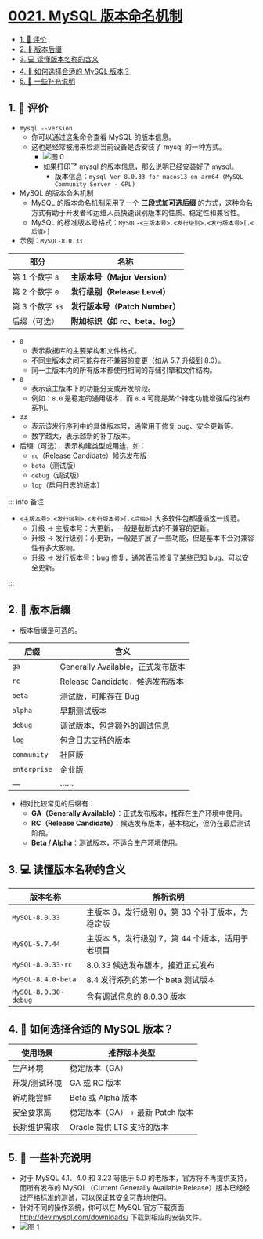 # [0021. MySQL 版本命名机制](https://github.com/tnotesjs/TNotes.sql/tree/main/notes/0021.%20MySQL%20%E7%89%88%E6%9C%AC%E5%91%BD%E5%90%8D%E6%9C%BA%E5%88%B6)

<!-- region:toc -->

- [1. 🫧 评价](#1--评价)
- [2. 📒 版本后缀](#2--版本后缀)
- [3. 💻 读懂版本名称的含义](#3--读懂版本名称的含义)
- [4. 🤔 如何选择合适的 MySQL 版本？](#4--如何选择合适的-mysql-版本)
- [5. 📒 一些补充说明](#5--一些补充说明)

<!-- endregion:toc -->

## 1. 🫧 评价

- `mysql --version`
  - 你可以通过这条命令查看 MySQL 的版本信息。
  - 这也是经常被用来检测当前设备是否安装了 mysql 的一种方式。
    - ![图 0](https://cdn.jsdelivr.net/gh/tnotesjs/imgs@main/2025-05-17-08-40-27.png)
    - 如果打印了 mysql 的版本信息，那么说明已经安装好了 mysql。
      - 版本信息：`mysql Ver 8.0.33 for macos13 on arm64 (MySQL Community Server - GPL)`
- MySQL 的版本命名机制
  - MySQL 的版本命名机制采用了一个 **三段式加可选后缀** 的方式，这种命名方式有助于开发者和运维人员快速识别版本的性质、稳定性和兼容性。
  - MySQL 的标准版本号格式：`MySQL-<主版本号>.<发行级别>.<发行版本号>[.<后缀>]`
- 示例：`MySQL-8.0.33`

| 部分             | 名称                             |
| ---------------- | -------------------------------- |
| 第 1 个数字 `8`  | **主版本号（Major Version）**    |
| 第 2 个数字 `0`  | **发行级别（Release Level）**    |
| 第 3 个数字 `33` | **发行版本号（Patch Number）**   |
| 后缀（可选）     | **附加标识（如 rc、beta、log）** |

- `8`
  - 表示数据库的主要架构和文件格式。
  - 不同主版本之间可能存在不兼容的变更（如从 5.7 升级到 8.0）。
  - 同一主版本内的所有版本都使用相同的存储引擎和文件结构。
- `0`
  - 表示该主版本下的功能分支或开发阶段。
  - 例如：`8.0` 是稳定的通用版本，而 `8.4` 可能是某个特定功能增强后的发布系列。
- `33`
  - 表示该发行序列中的具体版本号，通常用于修复 bug、安全更新等。
  - 数字越大，表示越新的补丁版本。
- 后缀（可选），表示构建类型或用途，如：
  - `rc`（Release Candidate）候选发布版
  - `beta`（测试版）
  - `debug`（调试版）
  - `log`（启用日志的版本）

::: info 备注

- `<主版本号>.<发行级别>.<发行版本号>[.<后缀>]` 大多软件包都遵循这一规范。
  - 升级 -> 主版本号：大更新，一般是截断式的不兼容的更新。
  - 升级 -> 发行级别：小更新，一般是扩展了一些功能，但是基本不会对兼容性有多大影响。
  - 升级 -> 发行版本号：bug 修复，通常表示修复了某些已知 bug、可以安全更新。

:::

## 2. 📒 版本后缀

- 版本后缀是可选的。

| 后缀         | 含义                              |
| ------------ | --------------------------------- |
| `ga`         | Generally Available，正式发布版本 |
| `rc`         | Release Candidate，候选发布版本   |
| `beta`       | 测试版，可能存在 Bug              |
| `alpha`      | 早期测试版本                      |
| `debug`      | 调试版本，包含额外的调试信息      |
| `log`        | 包含日志支持的版本                |
| `community`  | 社区版                            |
| `enterprise` | 企业版                            |
| `……`         | ……                                |

- 相对比较常见的后缀有：
  - **GA（Generally Available）**：正式发布版本，推荐在生产环境中使用。
  - **RC（Release Candidate）**：候选发布版本，基本稳定，但仍在最后测试阶段。
  - **Beta / Alpha**：测试版本，不适合生产环境使用。

## 3. 💻 读懂版本名称的含义

| 版本名称             | 解析说明                                         |
| -------------------- | ------------------------------------------------ |
| `MySQL-8.0.33`       | 主版本 8，发行级别 0，第 33 个补丁版本，为稳定版 |
| `MySQL-5.7.44`       | 主版本 5，发行级别 7，第 44 个版本，适用于老项目 |
| `MySQL-8.0.33-rc`    | 8.0.33 候选发布版本，接近正式发布                |
| `MySQL-8.4.0-beta`   | 8.4 发行系列的第一个 beta 测试版本               |
| `MySQL-8.0.30-debug` | 含有调试信息的 8.0.30 版本                       |

## 4. 🤔 如何选择合适的 MySQL 版本？

| 使用场景      | 推荐版本类型                     |
| ------------- | -------------------------------- |
| 生产环境      | 稳定版本（GA）                   |
| 开发/测试环境 | GA 或 RC 版本                    |
| 新功能尝鲜    | Beta 或 Alpha 版本               |
| 安全要求高    | 稳定版本（GA） + 最新 Patch 版本 |
| 长期维护需求  | Oracle 提供 LTS 支持的版本       |

## 5. 📒 一些补充说明

- 对于 MySQL 4.1、4.0 和 3.23 等低于 5.0 的老版本，官方将不再提供支持，而所有发布的 MySQL（Current Generally Available Release）版本已经经过严格标准的测试，可以保证其安全可靠地使用。
- 针对不同的操作系统，你可以在 MySQL 官方下载页面 http://dev.mysql.com/downloads/ 下载到相应的安装文件。
- ![图 1](https://cdn.jsdelivr.net/gh/tnotesjs/imgs@main/2025-05-17-20-46-36.png)
